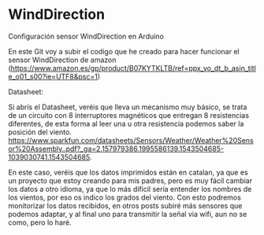 # WindDirection
Configuración sensor WindDirection en Arduino

En este Git voy a subir el codigo que he creado para hacer funcionar el sensor WindDirection de amazon (https://www.amazon.es/gp/product/B07KYTKLTB/ref=ppx_yo_dt_b_asin_title_o01_s00?ie=UTF8&psc=1)

 
  
Datasheet: 

Si abrís el Datasheet, veréis que lleva un mecanismo muy básico, se trata de un circuito con 8 interruptores magnéticos que entregan 8 resistencias diferentes, de esta forma al leer una u otra resistencia podemos saber la posición del viento.
https://www.sparkfun.com/datasheets/Sensors/Weather/Weather%20Sensor%20Assembly..pdf?_ga=2.157979386.1995586139.1543504685-1039030741.1543504685.


En este caso, veréis que los datos imprimidos están en catalan, ya que es un proyecto que estoy creando para mis padres, pero es muy fácil cambiar los datos a otro idioma, ya que lo más difícil sería entender los nombres de los vientos, por eso os indico los grados del viento. Con esto podremos monitorizar los datos recibidos, en otros posts subiré más sensores que podemos adaptar, y al final uno para transmitir la señal via wifi, aun no se como, pero lo haré.
